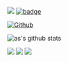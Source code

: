 ![](https://komarev.com/ghpvc/?username=shiho-aoki&color=blue)
[![badge](https://img.shields.io/badge/build-passing-blue)](https://shiho-aoki.github.io)

[![Github](https://img.shields.io/github/followers/shiho-aoki?label=Follow&style=social)](https://github.com/shiho-aoki)

<!-- ![Top Languages Card (Compact layout)](https://github-readme-stats.vercel.app/api/top-langs/?username=shiho-aoki&count_private=true&hide=jupyter%20notebook,html,CSS,Makefile&theme=dracula&langs_count=11) -->

![as's github stats](https://github-readme-stats.vercel.app/api?username=shiho-aoki&count_private=true&show_icons=true&theme=dark#gh-dark-mode-only)

![](http://github-profile-summary-cards.vercel.app/api/cards/profile-details?username=shiho-aoki&theme=github_dark)
![](http://github-profile-summary-cards.vercel.app/api/cards/most-commit-language?username=shiho-aoki&theme=github_dark)
![](http://github-profile-summary-cards.vercel.app/api/cards/productive-time?username=shiho-aoki&theme=github_dark&utcOffset=8)
